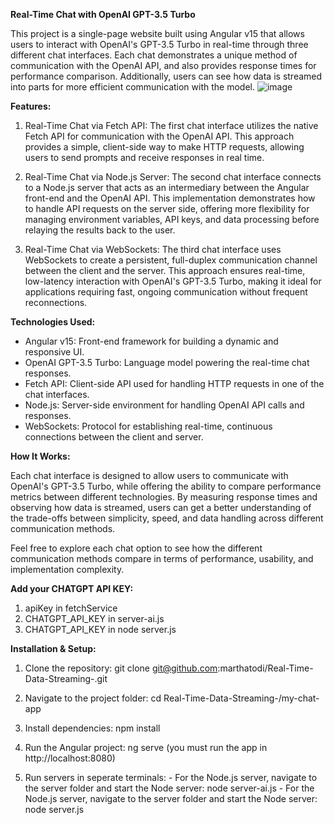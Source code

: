 **Real-Time Chat with OpenAI GPT-3.5 Turbo**

This project is a single-page website built using Angular v15 that allows users to interact with OpenAI's GPT-3.5 Turbo in real-time through three different chat interfaces. Each chat demonstrates a unique method of communication with the OpenAI API, and also provides response times for performance comparison. Additionally, users can see how data is streamed into parts for more efficient communication with the model.
![image](https://github.com/user-attachments/assets/0944f0ec-24b1-465f-bcb7-da896c075f28)

**Features:**

1. Real-Time Chat via Fetch API:
        The first chat interface utilizes the native Fetch API for communication with the OpenAI API.
        This approach provides a simple, client-side way to make HTTP requests, allowing users to send prompts and receive responses in real time.

2. Real-Time Chat via Node.js Server:
        The second chat interface connects to a Node.js server that acts as an intermediary between the Angular front-end and the OpenAI API.
        This implementation demonstrates how to handle API requests on the server side, offering more flexibility for managing environment variables, API keys, and data processing before relaying the results back to the user.

3. Real-Time Chat via WebSockets:
        The third chat interface uses WebSockets to create a persistent, full-duplex communication channel between the client and the server.
        This approach ensures real-time, low-latency interaction with OpenAI's GPT-3.5 Turbo, making it ideal for applications requiring fast, ongoing communication without frequent reconnections.

**Technologies Used:**

  - Angular v15: Front-end framework for building a dynamic and responsive UI.
  - OpenAI GPT-3.5 Turbo: Language model powering the real-time chat responses.
  - Fetch API: Client-side API used for handling HTTP requests in one of the chat interfaces.
  - Node.js: Server-side environment for handling OpenAI API calls and responses.
  - WebSockets: Protocol for establishing real-time, continuous connections between the client and server.

**How It Works:**

Each chat interface is designed to allow users to communicate with OpenAI's GPT-3.5 Turbo, while offering the ability to compare performance metrics between different technologies. By measuring response times and observing how data is streamed, users can get a better understanding of the trade-offs between simplicity, speed, and data handling across different communication methods.

Feel free to explore each chat option to see how the different communication methods compare in terms of performance, usability, and implementation complexity.

**Add your CHATGPT API KEY:**

  1. apiKey in fetchService
  2. CHATGPT_API_KEY in server-ai.js
  3. CHATGPT_API_KEY in node server.js

**Installation & Setup:**

  1. Clone the repository: git clone git@github.com:marthatodi/Real-Time-Data-Streaming-.git

  2. Navigate to the project folder: cd Real-Time-Data-Streaming-/my-chat-app

  3. Install dependencies: npm install

  4. Run the Angular project: ng serve (you must run the app in http://localhost:8080)

  5. Run servers in seperate terminals:
    - For the Node.js server, navigate to the server folder and start the Node server: node server-ai.js
    - For the Node.js server, navigate to the server folder and start the Node server: node server.js




